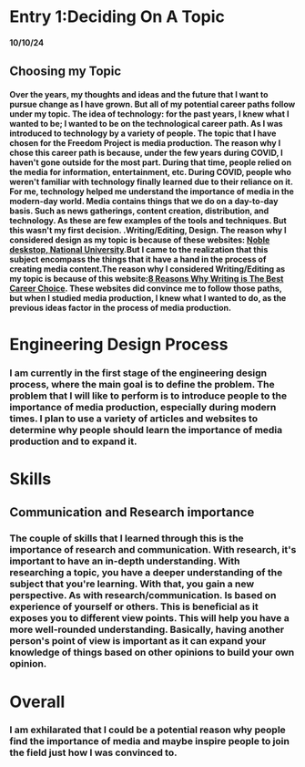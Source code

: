 <h1>Entry 1:Deciding On A Topic</h1><h4>10/10/24</h4><h2>Choosing my Topic</h3><h4><p> Over the years, my thoughts and ideas and the future that I want to pursue change as I have grown. But all of my potential career paths follow under my topic. The idea of technology: for the past years, I knew what I wanted to be; I wanted to be on the technological career path. As I was introduced to technology by a variety of people. The topic that I have chosen for the Freedom Project is media production. The reason why I chose this career path is because, under the few years during COVID, I haven't gone outside for the most part. During that time, people relied on the media for information, entertainment, etc. During COVID, people who weren't familiar with technology finally learned due to their reliance on it. For me, technology helped me understand the importance of media in the modern-day world. Media contains things that we do on a day-to-day basis. Such as news gatherings, content creation, distribution, and technology. As these are few examples of the tools and techniques. But this wasn't my first decision. .Writing/Editing, Design. The reason why I considered design as my topic is because of these websites: <a href="https://www.nobledesktop.com/careers/designer/career-benefits"> Noble deskstop</a>,<a href="https://www.nu.edu/blog/is-graphic-design-a-good-career/"> National University</a>.But I came to the realization that this subject encompass the things that it  have a hand in the process of creating media content.The reason why I considered Writing/Editing as my topic is because of this website:<a href="https://medium.com/@cprincejr/8-reasons-why-writing-is-the-best-career-choice-84fa5967345c#:~:text=Well%2C%20writing%20is%20a%20career,get%20paid%20while%20you%20sleep.">8 Reasons Why Writing is The Best Career Choice</a>. These websites did convince me to follow those paths, but when I studied media production, I knew what I wanted to do, as the previous ideas factor in the process of media production.</p></p>
<h1>Engineering Design Process</h1>
<h3><p>I am currently in the first stage of the engineering design process, where the main goal is to define the problem. The problem that I will like to perform is to introduce people to the importance of media production, especially during modern times. I plan to use a variety of articles and websites to determine why people should learn the importance of media production and to expand it.</p>
<h1>Skills</h1>
<h2>Communication and Research importance</h2>
<h3><p>The couple of skills that I learned through this is the importance of research and communication. With research, it's important to have an in-depth understanding. With researching a topic, you have a deeper understanding of the subject that you're learning. With that, you gain a new perspective. As with research/communication. Is based on experience of yourself or others. This is beneficial as it exposes you to different view points. This will help you have a more well-rounded understanding. Basically, having another person's point of view is important as it can expand your knowledge of things based on other opinions to build your own opinion.</p></h3>
<h1>Overall</h1>
<h3><p>I am exhilarated that I could be a potential reason why people find the importance of media and maybe inspire people to join the field just how I was convinced to.</p></h3>
